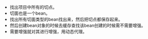 - 找出项目中所有的切点。
- 切面也是一个bean。
- 找出所有切面类型的bean找出来，然后把切点都保存起来。
- 然后创建bean对象的时候去缓存查找该bean创建的时候需不需要增强。
- 需要增强就对其进行增强，用动态代理。





